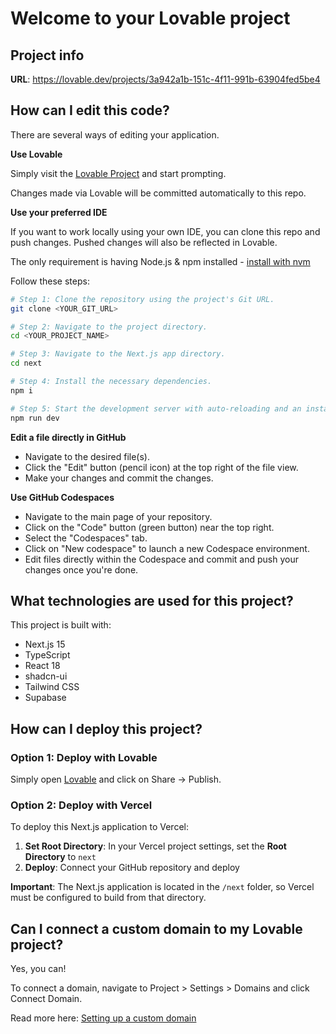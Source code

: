 # Welcome to your Lovable project

## Project info

**URL**: https://lovable.dev/projects/3a942a1b-151c-4f11-991b-63904fed5be4

## How can I edit this code?

There are several ways of editing your application.

**Use Lovable**

Simply visit the [Lovable Project](https://lovable.dev/projects/3a942a1b-151c-4f11-991b-63904fed5be4) and start prompting.

Changes made via Lovable will be committed automatically to this repo.

**Use your preferred IDE**

If you want to work locally using your own IDE, you can clone this repo and push changes. Pushed changes will also be reflected in Lovable.

The only requirement is having Node.js & npm installed - [install with nvm](https://github.com/nvm-sh/nvm#installing-and-updating)

Follow these steps:

```sh
# Step 1: Clone the repository using the project's Git URL.
git clone <YOUR_GIT_URL>

# Step 2: Navigate to the project directory.
cd <YOUR_PROJECT_NAME>

# Step 3: Navigate to the Next.js app directory.
cd next

# Step 4: Install the necessary dependencies.
npm i

# Step 5: Start the development server with auto-reloading and an instant preview.
npm run dev
```

**Edit a file directly in GitHub**

- Navigate to the desired file(s).
- Click the "Edit" button (pencil icon) at the top right of the file view.
- Make your changes and commit the changes.

**Use GitHub Codespaces**

- Navigate to the main page of your repository.
- Click on the "Code" button (green button) near the top right.
- Select the "Codespaces" tab.
- Click on "New codespace" to launch a new Codespace environment.
- Edit files directly within the Codespace and commit and push your changes once you're done.

## What technologies are used for this project?

This project is built with:

- Next.js 15
- TypeScript
- React 18
- shadcn-ui
- Tailwind CSS
- Supabase

## How can I deploy this project?

### Option 1: Deploy with Lovable
Simply open [Lovable](https://lovable.dev/projects/3a942a1b-151c-4f11-991b-63904fed5be4) and click on Share -> Publish.

### Option 2: Deploy with Vercel
To deploy this Next.js application to Vercel:

1. **Set Root Directory**: In your Vercel project settings, set the **Root Directory** to `next`
2. **Deploy**: Connect your GitHub repository and deploy

**Important**: The Next.js application is located in the `/next` folder, so Vercel must be configured to build from that directory.

## Can I connect a custom domain to my Lovable project?

Yes, you can!

To connect a domain, navigate to Project > Settings > Domains and click Connect Domain.

Read more here: [Setting up a custom domain](https://docs.lovable.dev/tips-tricks/custom-domain#step-by-step-guide)
